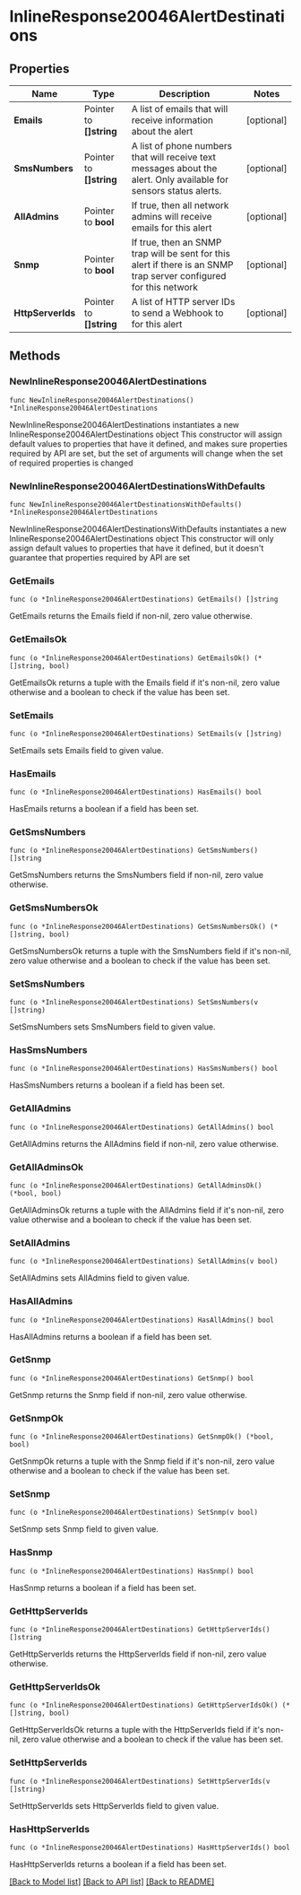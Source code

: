 # InlineResponse20046AlertDestinations

## Properties

Name | Type | Description | Notes
------------ | ------------- | ------------- | -------------
**Emails** | Pointer to **[]string** | A list of emails that will receive information about the alert | [optional] 
**SmsNumbers** | Pointer to **[]string** | A list of phone numbers that will receive text messages about the alert. Only available for sensors status alerts. | [optional] 
**AllAdmins** | Pointer to **bool** | If true, then all network admins will receive emails for this alert | [optional] 
**Snmp** | Pointer to **bool** | If true, then an SNMP trap will be sent for this alert if there is an SNMP trap server configured for this network | [optional] 
**HttpServerIds** | Pointer to **[]string** | A list of HTTP server IDs to send a Webhook to for this alert | [optional] 

## Methods

### NewInlineResponse20046AlertDestinations

`func NewInlineResponse20046AlertDestinations() *InlineResponse20046AlertDestinations`

NewInlineResponse20046AlertDestinations instantiates a new InlineResponse20046AlertDestinations object
This constructor will assign default values to properties that have it defined,
and makes sure properties required by API are set, but the set of arguments
will change when the set of required properties is changed

### NewInlineResponse20046AlertDestinationsWithDefaults

`func NewInlineResponse20046AlertDestinationsWithDefaults() *InlineResponse20046AlertDestinations`

NewInlineResponse20046AlertDestinationsWithDefaults instantiates a new InlineResponse20046AlertDestinations object
This constructor will only assign default values to properties that have it defined,
but it doesn't guarantee that properties required by API are set

### GetEmails

`func (o *InlineResponse20046AlertDestinations) GetEmails() []string`

GetEmails returns the Emails field if non-nil, zero value otherwise.

### GetEmailsOk

`func (o *InlineResponse20046AlertDestinations) GetEmailsOk() (*[]string, bool)`

GetEmailsOk returns a tuple with the Emails field if it's non-nil, zero value otherwise
and a boolean to check if the value has been set.

### SetEmails

`func (o *InlineResponse20046AlertDestinations) SetEmails(v []string)`

SetEmails sets Emails field to given value.

### HasEmails

`func (o *InlineResponse20046AlertDestinations) HasEmails() bool`

HasEmails returns a boolean if a field has been set.

### GetSmsNumbers

`func (o *InlineResponse20046AlertDestinations) GetSmsNumbers() []string`

GetSmsNumbers returns the SmsNumbers field if non-nil, zero value otherwise.

### GetSmsNumbersOk

`func (o *InlineResponse20046AlertDestinations) GetSmsNumbersOk() (*[]string, bool)`

GetSmsNumbersOk returns a tuple with the SmsNumbers field if it's non-nil, zero value otherwise
and a boolean to check if the value has been set.

### SetSmsNumbers

`func (o *InlineResponse20046AlertDestinations) SetSmsNumbers(v []string)`

SetSmsNumbers sets SmsNumbers field to given value.

### HasSmsNumbers

`func (o *InlineResponse20046AlertDestinations) HasSmsNumbers() bool`

HasSmsNumbers returns a boolean if a field has been set.

### GetAllAdmins

`func (o *InlineResponse20046AlertDestinations) GetAllAdmins() bool`

GetAllAdmins returns the AllAdmins field if non-nil, zero value otherwise.

### GetAllAdminsOk

`func (o *InlineResponse20046AlertDestinations) GetAllAdminsOk() (*bool, bool)`

GetAllAdminsOk returns a tuple with the AllAdmins field if it's non-nil, zero value otherwise
and a boolean to check if the value has been set.

### SetAllAdmins

`func (o *InlineResponse20046AlertDestinations) SetAllAdmins(v bool)`

SetAllAdmins sets AllAdmins field to given value.

### HasAllAdmins

`func (o *InlineResponse20046AlertDestinations) HasAllAdmins() bool`

HasAllAdmins returns a boolean if a field has been set.

### GetSnmp

`func (o *InlineResponse20046AlertDestinations) GetSnmp() bool`

GetSnmp returns the Snmp field if non-nil, zero value otherwise.

### GetSnmpOk

`func (o *InlineResponse20046AlertDestinations) GetSnmpOk() (*bool, bool)`

GetSnmpOk returns a tuple with the Snmp field if it's non-nil, zero value otherwise
and a boolean to check if the value has been set.

### SetSnmp

`func (o *InlineResponse20046AlertDestinations) SetSnmp(v bool)`

SetSnmp sets Snmp field to given value.

### HasSnmp

`func (o *InlineResponse20046AlertDestinations) HasSnmp() bool`

HasSnmp returns a boolean if a field has been set.

### GetHttpServerIds

`func (o *InlineResponse20046AlertDestinations) GetHttpServerIds() []string`

GetHttpServerIds returns the HttpServerIds field if non-nil, zero value otherwise.

### GetHttpServerIdsOk

`func (o *InlineResponse20046AlertDestinations) GetHttpServerIdsOk() (*[]string, bool)`

GetHttpServerIdsOk returns a tuple with the HttpServerIds field if it's non-nil, zero value otherwise
and a boolean to check if the value has been set.

### SetHttpServerIds

`func (o *InlineResponse20046AlertDestinations) SetHttpServerIds(v []string)`

SetHttpServerIds sets HttpServerIds field to given value.

### HasHttpServerIds

`func (o *InlineResponse20046AlertDestinations) HasHttpServerIds() bool`

HasHttpServerIds returns a boolean if a field has been set.


[[Back to Model list]](../README.md#documentation-for-models) [[Back to API list]](../README.md#documentation-for-api-endpoints) [[Back to README]](../README.md)


